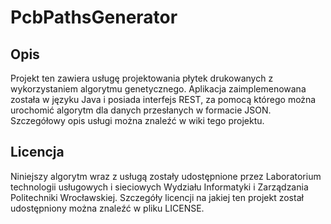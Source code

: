 # PcbPathsGenerator
## Opis
Projekt ten zawiera usługę projektowania płytek drukowanych z wykorzystaniem algorytmu genetycznego. Aplikacja zaimplemenowana została w języku Java i posiada interfejs REST, za pomocą którego można urochomić algorytm dla danych przesłanych w formacie JSON.
Szczegółowy opis usługi można znaleźć w wiki tego projektu.

## Licencja
Niniejszy algorytm wraz z usługą zostały udostępnione przez Laboratorium technologii usługowych i sieciowych Wydziału Informatyki i Zarządzania Politechniki Wrocławskiej. Szczegóły licencji na jakiej ten projekt został udostępniony można znaleźć w pliku LICENSE.

